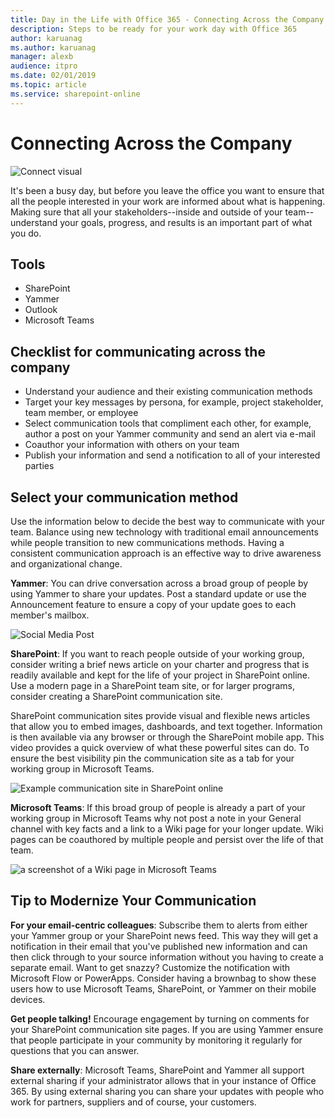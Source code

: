 ```yaml
---
title: Day in the Life with Office 365 - Connecting Across the Company
description: Steps to be ready for your work day with Office 365
author: karuanag
ms.author: karuanag
manager: alexb
audience: itpro
ms.date: 02/01/2019
ms.topic: article
ms.service: sharepoint-online
---
```


# Connecting Across the Company

![Connect visual](media/ditl_crosscompany.png)

It's been a busy day, but before you leave the office you want to ensure that all the people interested in your work are informed about what is happening. Making sure that all your stakeholders--inside and outside of your team--understand your goals, progress, and results is an important part of what you do.  

## Tools
- SharePoint
- Yammer
- Outlook
- Microsoft Teams 

## Checklist for communicating across the company
- Understand your audience and their existing communication methods
- Target your key messages by persona, for example, project stakeholder, team member, or employee
- Select communication tools that compliment each other, for example, author a post on your Yammer community and send an alert via e-mail 
- Coauthor your information with others on your team
- Publish your information and send a notification to all of your interested parties 
 
## Select your communication method
Use the information below to decide the best way to communicate with your team. Balance using new technology with traditional email announcements while people transition to new communications methods. Having a consistent communication approach is an effective way to drive awareness and organizational change. 

**Yammer**: You can drive conversation across a broad group of people by using Yammer to share your updates. Post a standard update or use the Announcement feature to ensure a copy of your update goes to each member's mailbox. 

![Social Media Post](media/ditl_IT-Service-News.png)

**SharePoint**: If you want to reach people outside of your  working group, consider writing a brief news article on your charter and progress that is readily available and kept for the life of your project in SharePoint online. Use a modern page in a SharePoint team site, or for larger programs, consider creating a SharePoint communication site. 

SharePoint communication sites provide visual and flexible news articles that allow you to embed images, dashboards, and text together. Information is then available via any browser or through the SharePoint mobile app. This video provides a quick overview of what these powerful sites can do. To ensure the best visibility pin the communication site as a tab for your working group in Microsoft Teams.

![Example communication site in SharePoint online](media/ditl_Comm-Site.png)

**Microsoft Teams**:  If this broad group of people is already a part of your working group in Microsoft Teams why not post a note in your General channel with key facts and a link to a Wiki page for your longer update.  Wiki pages can be coauthored by multiple people and persist over the life of that team. 

![a screenshot of a Wiki page in Microsoft Teams](media/ditl_Teams-Wiki.png)

## Tip to Modernize Your Communication

**For your email-centric colleagues**: Subscribe them to alerts from either your Yammer group or your SharePoint news feed.  This way they will get a notification in their email that you've published new information and can then click through to your source information without you having to create a separate email.  Want to get snazzy?  Customize the notification with Microsoft Flow or PowerApps. Consider having a brownbag to show these users how to use Microsoft Teams, SharePoint, or Yammer on their mobile devices. 

**Get people talking!** Encourage engagement by turning on comments for your SharePoint communication site pages.  If you are using Yammer ensure that people participate in your community by monitoring it regularly for questions that you can answer. 

**Share externally**:  Microsoft Teams, SharePoint and Yammer all support external sharing if your administrator allows that in your instance of Office 365.  By using external sharing you can share your updates with people who work for partners, suppliers and of course, your customers.
